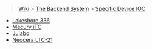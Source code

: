 > [Wiki](Home) > [The Backend System](The-Backend-System) > [Specific Device IOC](Specific-Device-IOC)

* [Lakeshore 336](Lakeshore336)
* [Mecury iTC](MercuryiTC)
* [Julabo](Julabo)
* [Neocera LTC-21](Neocera-LTC-21)